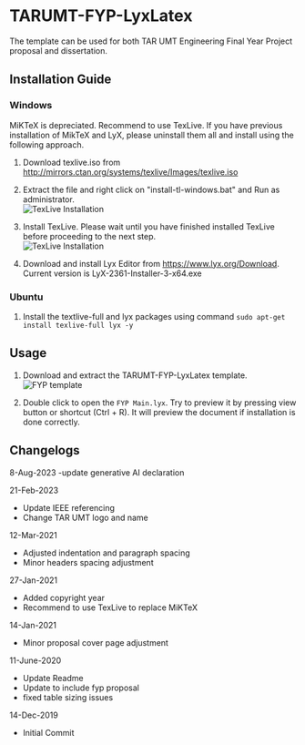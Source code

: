 # TARUMT-FYP-LyxLatex
The template can be used for both TAR UMT Engineering Final Year Project proposal and dissertation.

## Installation Guide

### Windows

MiKTeX is depreciated. Recommend to use TexLive. If you have previous installation of MikTeX and LyX, please uninstall them all and install using the following approach. 

1. Download texlive.iso from http://mirrors.ctan.org/systems/texlive/Images/texlive.iso

2. Extract the file and right click on "install-tl-windows.bat" and Run as administrator. \
![TexLive Installation](/images/TexLive_RunAsAdmin.png)

3. Install TexLive. Please wait until you have finished installed TexLive before proceeding to the next step. \
![TexLive Installation](/images/TexLive_Install.png)

4. Download and install Lyx Editor from https://www.lyx.org/Download. Current version is LyX-2361-Installer-3-x64.exe

### Ubuntu
1. Install the textlive-full and lyx packages using command `sudo apt-get install texlive-full lyx -y`

## Usage

1. Download and extract the TARUMT-FYP-LyxLatex template. \
![FYP template](/images/download_template.png)

2. Double click to open the `FYP Main.lyx`. Try to preview it by pressing view button or shortcut (Ctrl + R). It will preview the document if installation is done correctly.


## Changelogs
8-Aug-2023
-update generative AI declaration

21-Feb-2023
- Update IEEE referencing 
- Change TAR UMT logo and name

12-Mar-2021
- Adjusted indentation and paragraph spacing
- Minor headers spacing adjustment

27-Jan-2021
- Added copyright year
- Recommend to use TexLive to replace MiKTeX

14-Jan-2021 
- Minor proposal cover page adjustment

11-June-2020 
- Update Readme
- Update to include fyp proposal
- fixed table sizing issues

14-Dec-2019 
- Initial Commit

